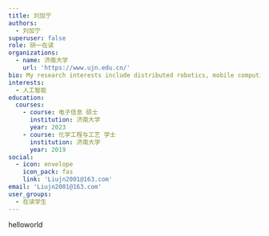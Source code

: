 ```yaml
---
title: 刘加宁
authors:
  - 刘加宁
superuser: false
role: 研一在读
organizations:
  - name: 济南大学
    url: 'https://www.ujn.edu.cn/'
bio: My research interests include distributed robotics, mobile computing and programmable matter.
interests:
  - 人工智能
education:
  courses:
    - course: 电子信息 硕士
      institution: 济南大学
      year: 2023
    - course: 化学工程与工艺 学士
      institution: 济南大学
      year: 2019
social:
  - icon: envelope
    icon_pack: fas
    link: 'Liujn2001@163.com'
email: 'Liujn2001@163.com'
user_groups:
  - 在读学生
---
```

helloworld
